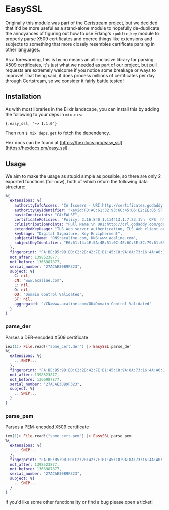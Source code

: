 # EasySSL

Originally this module was part of the [Certstream](https://certstream.calidog.io) project, but we decided that it'd be more useful as a stand-alone module to hopefully de-duplicate the annoyances of figuring out how to use Erlang's `:public_key` module to properly parse X509 certificates and coerce things like extensions and subjects to something that more closely resembles certificate parsing in other languages.

As a forewarning, this is by no means an all-inclusive library for parsing X509 certificates, it's just what we needed as part of our project, but pull requests are extremely welcome if you notice some breakage or ways to improve! That being said, it does process millions of certificates per day through Certstream, so we consider it fairly battle tested!

## Installation

As with most libraries in the Elixir landscape, you can install this by adding the following to your deps in `mix.exs`:

```
{:easy_ssl, "~> 1.1.0"}
```

Then run `$ mix deps.get` to fetch the dependency.

Hex docs can be found at [https://hexdocs.pm/easy_ssl](https://hexdocs.pm/easy_ssl).

## Usage

We aim to make the usage as stupid simple as possible, so there are only 2 exported functions (for now), both of which return the following data structure:

```elixir
%{
  extensions: %{
    authorityInfoAccess: "CA Issuers - URI:http://certificates.godaddy.com/repository/gd_intermediate.crt\nOCSP - URI:http://ocsp.godaddy.com/\n",
    authorityKeyIdentifier: "keyid:FD:AC:61:32:93:6C:45:D6:E2:EE:85:5F:9A:BA:E7:76:99:68:CC:E7\n",
    basicConstraints: "CA:FALSE",
    certificatePolicies: "Policy: 2.16.840.1.114413.1.7.23.1\n  CPS: http://certificates.godaddy.com/repository/",
    crlDistributionPoints: "Full Name:\n URI:http://crl.godaddy.com/gds1-90.crl",
    extendedKeyUsage: "TLS Web server authentication, TLS Web client authentication",
    keyUsage: "Digital Signature, Key Encipherment",
    subjectAltName: "DNS:acaline.com, DNS:www.acaline.com",
    subjectKeyIdentifier: "E6:61:14:4E:5A:4B:51:0C:4E:6C:5E:3C:79:61:65:D4:BD:64:94:BE"
  },
  fingerprint: "FA:BE:B5:9B:ED:C2:2B:42:7E:B1:45:C8:9A:8A:73:16:4A:A0:10:09",
  not_after: 1398523877,
  not_before: 1366987877,
  serial_number: "27ACAE30B9F323",
  subject: %{
    C: nil,
    CN: "www.acaline.com",
    L: nil,
    O: nil,
    OU: "Domain Control Validated",
    ST: nil,
    aggregated: "/CN=www.acaline.com/OU=Domain Control Validated"
  }
}
```

### parse_der

Parses a DER-encoded X509 certificate

```elixir
iex(1)> File.read!("some_cert.der") |> EasySSL.parse_der
%{
  extensions: %{
    ...SNIP...
  },
  fingerprint: "FA:BE:B5:9B:ED:C2:2B:42:7E:B1:45:C8:9A:8A:73:16:4A:A0:10:09",
  not_after: 1398523877,
  not_before: 1366987877,
  serial_number: "27ACAE30B9F323",
  subject: %{
    ...SNIP...
  }
}

```

### parse_pem

Parses a PEM-encoded X509 certificate

```elixir
iex(1)> File.read!("some_cert.pem") |> EasySSL.parse_pem
%{
  extensions: %{
    ...SNIP...
  },
  fingerprint: "FA:BE:B5:9B:ED:C2:2B:42:7E:B1:45:C8:9A:8A:73:16:4A:A0:10:09",
  not_after: 1398523877,
  not_before: 1366987877,
  serial_number: "27ACAE30B9F323",
  subject: %{
    ...SNIP...
  }
}

```



If you'd like some other functionality or find a bug please open a ticket!
